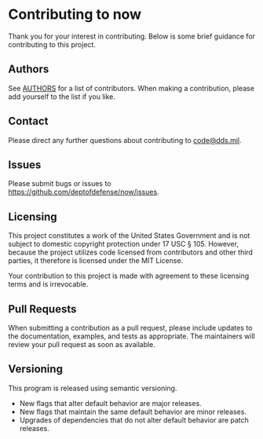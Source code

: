 # Contributing to now

Thank you for your interest in contributing.  Below is some brief guidance for contributing to this project.

## Authors

See [AUTHORS](https://github.com/deptofdefense/now/blob/master/AUTHORS) for a list of contributors.  When making a contribution, please add yourself to the list if you like.

## Contact

Please direct any further questions about contributing to <code@dds.mil>.

## Issues

Please submit bugs or issues to <https://github.com/deptofdefense/now/issues>.

## Licensing

This project constitutes a work of the United States Government and is not subject to domestic copyright protection under 17 USC § 105.  However, because the project utilizes code licensed from contributors and other third parties, it therefore is licensed under the MIT License.

Your contribution to this project is made with agreement to these licensing terms and is irrevocable.

## Pull Requests

When submitting a contribution as a pull request, please include updates to the documentation, examples, and tests as appropriate.  The maintainers will review your pull request as soon as available.

## Versioning

This program is released using semantic versioning.

- New flags that alter default behavior are major releases.
- New flags that maintain the same default behavior are minor releases.
- Upgrades of dependencies that do not alter default behavior are patch releases.
